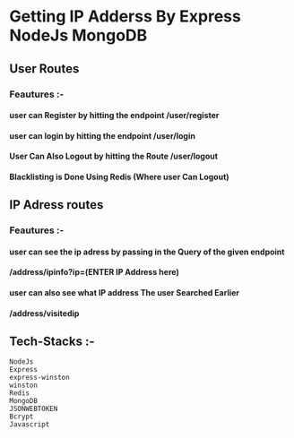 # Getting IP Adderss By Express NodeJs MongoDB

## User Routes

### Feautures :- 


#### user can Register by hitting the endpoint /user/register
#### user can login by hitting the endpoint /user/login
#### User Can Also Logout by hitting the Route /user/logout
#### Blacklisting is Done Using Redis (Where user Can Logout)

## IP Adress routes

### Feautures :- 


#### user can see the ip adress by passing in the Query of the given endpoint
#### /address/ipinfo?ip=(ENTER IP Address here)

#### user can also see what IP address The user Searched Earlier 
#### /address/visitedip

## Tech-Stacks :- 

```
NodeJs
Express
express-winston
winston
Redis
MongoDB
JSONWEBTOKEN
Bcrypt
Javascript
```

